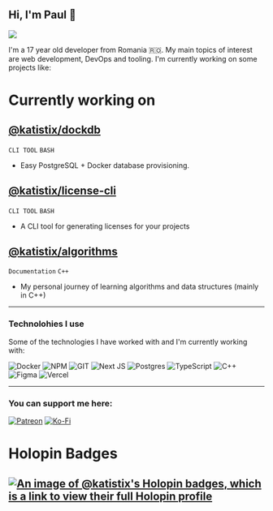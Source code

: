 ## Hi, I'm Paul 👋

[![](https://visitcount.itsvg.in/api?id=katistix&icon=0&color=0)](https://visitcount.itsvg.in)

I'm a 17 year old developer from Romania 🇷🇴. My main topics of interest are web development, DevOps and tooling. I'm currently working on some projects like:

# Currently working on

## [**@katistix/dockdb**](https://github.com/katistix/dockdb)
`CLI TOOL` `BASH`
- Easy PostgreSQL + Docker database provisioning.

## [**@katistix/license-cli**](https://github.com/katistix/license-cli)
`CLI TOOL` `BASH`

-   A CLI tool for generating licenses for your projects

## [**@katistix/algorithms**](https://github.com/katistix/algorithms)
`Documentation` `C++`

-   My personal journey of learning algorithms and data structures (mainly in C++)

---
### Technolohies I use

Some of the technologies I have worked with and I'm currently working with:

![Docker](https://img.shields.io/badge/docker-%230db7ed.svg?style=flat&logo=docker&logoColor=white) ![NPM](https://img.shields.io/badge/NPM-%23CB3837.svg?style=flat&logo=npm&logoColor=white) ![GIT](https://img.shields.io/badge/Git-fc6d26?style=flat&logo=git&logoColor=white) ![Next JS](https://img.shields.io/badge/Next-black?style=flat&logo=next.js&logoColor=white) ![Postgres](https://img.shields.io/badge/postgres-%23316192.svg?style=flat&logo=postgresql&logoColor=white) ![TypeScript](https://img.shields.io/badge/TypeScript-%23007ACC.svg?style=flat&logo=typescript&logoColor=white) ![C++](https://img.shields.io/badge/c++-%2300599C.svg?style=flat&logo=c%2B%2B&logoColor=white) ![Figma](https://img.shields.io/badge/figma-%23F24E1E.svg?style=flat&logo=figma&logoColor=white) ![Vercel](https://img.shields.io/badge/vercel-%23000000.svg?style=flat&logo=vercel&logoColor=white)

---

### You can support me here:

[![Patreon](https://img.shields.io/badge/Patreon-F96854?style=for-the-badge&logo=patreon&logoColor=white)](https://patreon.com/katistix)
[![Ko-Fi](https://img.shields.io/badge/Ko--fi-F16061?style=for-the-badge&logo=ko-fi&logoColor=white)](https://ko-fi.com/G2G5R30KO)


# Holopin Badges
[![An image of @katistix's Holopin badges, which is a link to view their full Holopin profile](https://holopin.me/katistix)](https://holopin.io/@katistix)
---
